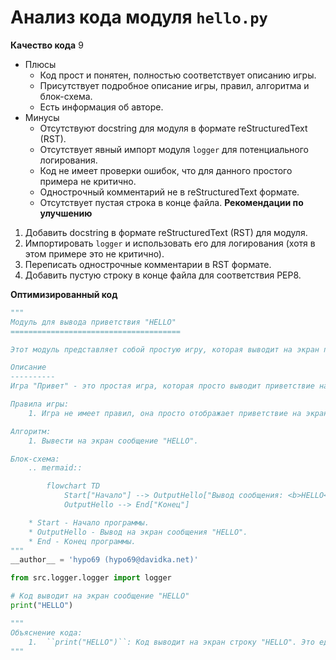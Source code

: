 # Анализ кода модуля `hello.py`

**Качество кода**
9
- Плюсы
    - Код прост и понятен, полностью соответствует описанию игры.
    - Присутствует подробное описание игры, правил, алгоритма и блок-схема.
    - Есть информация об авторе.
- Минусы
    - Отсутствуют docstring для модуля в формате reStructuredText (RST).
    - Отсутствует явный импорт модуля `logger` для потенциального логирования.
    - Код не имеет проверки ошибок, что для данного простого примера не критично.
    - Однострочный комментарий не в reStructuredText формате.
    - Отсутствует пустая строка в конце файла.
**Рекомендации по улучшению**

1.  Добавить docstring в формате reStructuredText (RST) для модуля.
2.  Импортировать `logger` и использовать его для логирования (хотя в этом примере это не критично).
3.  Переписать однострочные комментарии в RST формате.
4.  Добавить пустую строку в конце файла для соответствия PEP8.

**Оптимизированный код**

```python
"""
Модуль для вывода приветствия "HELLO"
======================================

Этот модуль представляет собой простую игру, которая выводит на экран приветствие "HELLO".

Описание
----------
Игра "Привет" - это простая игра, которая просто выводит приветствие на экран.

Правила игры:
    1. Игра не имеет правил, она просто отображает приветствие на экране.

Алгоритм:
    1. Вывести на экран сообщение "HELLO".

Блок-схема:
    .. mermaid::

        flowchart TD
            Start["Начало"] --> OutputHello["Вывод сообщения: <b>HELLO</b>"]
            OutputHello --> End["Конец"]

    * Start - Начало программы.
    * OutputHello - Вывод на экран сообщения "HELLO".
    * End - Конец программы.
"""
__author__ = 'hypo69 (hypo69@davidka.net)'

from src.logger.logger import logger

# Код выводит на экран сообщение "HELLO"
print("HELLO")

"""
Объяснение кода:
    1.  ``print("HELLO")``: Код выводит на экран строку "HELLO". Это единственная строка кода в программе, и она выполняет основную задачу игры - вывод приветствия.
"""
```